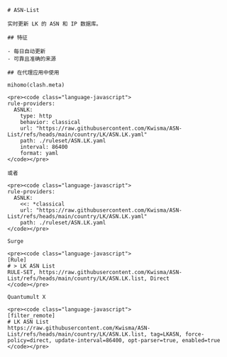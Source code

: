 
    # ASN-List
    
    实时更新 LK 的 ASN 和 IP 数据库。
    
    ## 特征
    
    - 每日自动更新
    - 可靠且准确的来源
    
    ## 在代理应用中使用
    
    mihomo(clash.meta)
   
    <pre><code class="language-javascript">
    rule-providers:
      ASNLK:
        type: http
        behavior: classical
        url: "https://raw.githubusercontent.com/Kwisma/ASN-List/refs/heads/main/country/LK/ASN.LK.yaml"
        path: ./ruleset/ASN.LK.yaml
        interval: 86400
        format: yaml
    </code></pre>

    或者

    <pre><code class="language-javascript">
    rule-providers:
      ASNLK:
        <<: *classical
        url: "https://raw.githubusercontent.com/Kwisma/ASN-List/refs/heads/main/country/LK/ASN.LK.yaml"
        path: ./ruleset/ASN.LK.yaml
    </code></pre>
    
    Surge
    
    <pre><code class="language-javascript">
    [Rule]
    # > LK ASN List
    RULE-SET, https://raw.githubusercontent.com/Kwisma/ASN-List/refs/heads/main/country/LK/ASN.LK.list, Direct
    </code></pre>
    
    Quantumult X
    
    <pre><code class="language-javascript">
    [filter_remote]
    # LK ASN List
    https://raw.githubusercontent.com/Kwisma/ASN-List/refs/heads/main/country/LK/ASN.LK.list, tag=LKASN, force-policy=direct, update-interval=86400, opt-parser=true, enabled=true
    </code></pre>
    